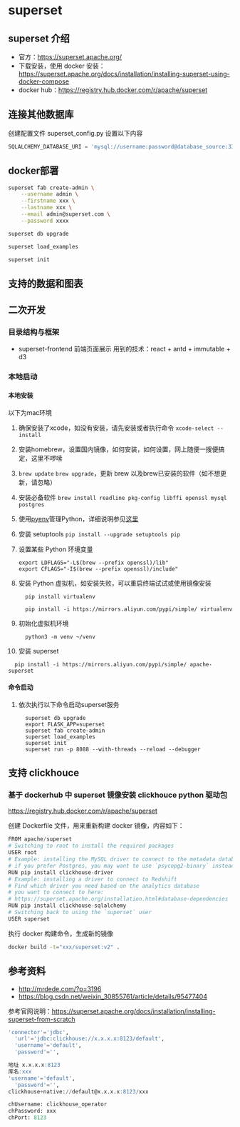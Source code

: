 # superset

## superset 介绍

* 官方：<https://superset.apache.org/>
* 下载安装，使用 docker 安装： <https://superset.apache.org/docs/installation/installing-superset-using-docker-compose>
* docker hub：<https://registry.hub.docker.com/r/apache/superset>

## 连接其他数据库

创建配置文件 superset_config.py 设置以下内容

```py
SQLALCHEMY_DATABASE_URI = 'mysql://username:password@database_source:3306/dabtabase'
```

## docker部署

```bash
superset fab create-admin \
    --username admin \
    --firstname xxx \
    --lastname xxx \
    --email admin@superset.com \
    --password xxxx

superset db upgrade

superset load_examples

superset init
```

## 支持的数据和图表

## 二次开发

### 目录结构与框架

* superset-frontend 前端页面展示
  用到的技术：react + antd + immutable + d3

### 本地启动

#### 本地安装

以下为mac环境

1. 确保安装了xcode，如没有安装，请先安装或者执行命令 ```xcode-select --install```
2. 安装homebrew，设置国内镜像，如何安装，如何设置，网上随便一搜便搞定，这里不啰嗦
3. ```brew update``` ```brew upgrade```，更新 brew 以及brew已安装的软件（如不想更新，请忽略）
4. 安装必备软件 ```brew install readline pkg-config libffi openssl mysql postgres```
5. 使用[pyenv](https://github.com/pyenv/pyenv)管理Python，详细说明参见[这里](./python)
6. 安装 setuptools ```pip install --upgrade setuptools pip```
7. 设置某些 Python 环境变量

   ```shell
   export LDFLAGS="-L$(brew --prefix openssl)/lib"
   export CFLAGS="-I$(brew --prefix openssl)/include"
   ```

8. 安装 Python 虚拟机，如安装失败，可以重启终端试试或使用镜像安装

   ```shell
     pip install virtualenv
   ```

   ```shell
     pip install -i https://mirrors.aliyun.com/pypi/simple/ virtualenv
   ```

9. 初始化虚拟机环境

   ```shell
     python3 -m venv ~/venv
   ```

10. 安装 superset

   ```shell
     pip install -i https://mirrors.aliyun.com/pypi/simple/ apache-superset
   ```

#### 命令启动

1. 依次执行以下命令启动superset服务

   ```shell
     superset db upgrade
     export FLASK_APP=superset
     superset fab create-admin
     superset load_examples
     superset init
     superset run -p 8088 --with-threads --reload --debugger
   ```

## 支持 clickhouce

### 基于 dockerhub 中 superset 镜像安装 clickhouce python 驱动包

<https://registry.hub.docker.com/r/apache/superset>

创建 Dockerfile 文件，用来重新构建 docker 镜像，内容如下：

```py
FROM apache/superset
# Switching to root to install the required packages
USER root
# Example: installing the MySQL driver to connect to the metadata database
# if you prefer Postgres, you may want to use `psycopg2-binary` instead
RUN pip install clickhouse-driver
# Example: installing a driver to connect to Redshift
# Find which driver you need based on the analytics database
# you want to connect to here:
# https://superset.apache.org/installation.html#database-dependencies
RUN pip install clickhouse-sqlalchemy
# Switching back to using the `superset` user
USER superset
```

执行 docker 构建命令，生成新的镜像

```bash
docker build -t="xxx/superset:v2" .
```

## 参考资料

* <http://mrdede.com/?p=3196>
* <https://blog.csdn.net/weixin_30855761/article/details/95477404>

参考官网说明：<https://superset.apache.org/docs/installation/installing-superset-from-scratch>

```sql
'connector'='jdbc',
  'url'='jdbc:clickhouse://x.x.x.x:8123/default',
  'username'='default',
  'password'='',

地址 x.x.x.x:8123
库名:xxx
'username'='default',
  'password'='',
clickhouse+native://default@x.x.x.x:8123/xxx

chUsername: clickhouse_operator
chPassword: xxx
chPort: 8123
```